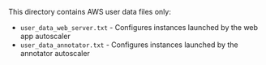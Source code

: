 This directory contains AWS user data files only:

* `user_data_web_server.txt` - Configures instances launched by the web app autoscaler
* `user_data_annotator.txt` - Configures instances launched by the annotator autoscaler
